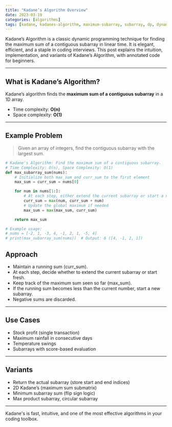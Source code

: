 ```yaml
---
title: "Kadane’s Algorithm Overview"
date: 2023-03-19
categories: [algorithms]
tags: [kadane, kadanes-algorithm, maximum-subarray, subarray, dp, dynamic-programming, algorithms, python, coding-interview, leetcode, tutorial, guide, programming, array, optimization, problem-solving, big-o, time-complexity, stock-profit, max-sum, min-sum, product-subarray, circular-array]
---
```


Kadane’s Algorithm is a classic dynamic programming technique for finding the maximum sum of a contiguous subarray in linear time. It is elegant, efficient, and a staple in coding interviews. This post explains the intuition, implementation, and variants of Kadane’s Algorithm, with annotated code for beginners.

---

## What is Kadane’s Algorithm?

Kadane’s algorithm finds the **maximum sum of a contiguous subarray** in a 1D array.

- Time complexity: **O(n)**
- Space complexity: **O(1)**

---

## Example Problem

> Given an array of integers, find the contiguous subarray with the largest sum.

```python
# Kadane's Algorithm: Find the maximum sum of a contiguous subarray.
# Time Complexity: O(n), Space Complexity: O(1)
def max_subarray_sum(nums):
    # Initialize both max_sum and curr_sum to the first element
    max_sum = curr_sum = nums[0]

    for num in nums[1:]:
        # At each step, either extend the current subarray or start a new one
        curr_sum = max(num, curr_sum + num)
        # Update the global maximum if needed
        max_sum = max(max_sum, curr_sum)

    return max_sum

# Example usage:
# nums = [-2, 1, -3, 4, -1, 2, 1, -5, 4]
# print(max_subarray_sum(nums))  # Output: 6 ([4, -1, 2, 1])
```

## Approach

- Maintain a running sum (curr_sum).
- At each step, decide whether to extend the current subarray or start fresh.
- Keep track of the maximum sum seen so far (max_sum).
- If the running sum becomes less than the current number, start a new subarray.
- Negative sums are discarded.

---

## Use Cases

- Stock profit (single transaction)
- Maximum rainfall in consecutive days
- Temperature swings
- Subarrays with score-based evaluation

---

## Variants

- Return the actual subarray (store start and end indices)
- 2D Kadane’s (maximum sum submatrix)
- Minimum subarray sum (flip sign logic)
- Max product subarray, circular subarray

---

Kadane's is fast, intuitive, and one of the most effective algorithms in your coding toolbox. 